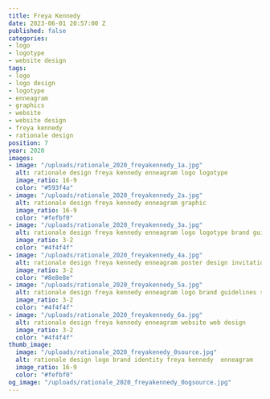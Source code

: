 ```yaml
---
title: Freya Kennedy
date: 2023-06-01 20:57:00 Z
published: false
categories:
- logo
- logotype
- website design
tags:
- logo
- logo design
- logotype
- enneagram
- graphics
- website
- website design
- freya kennedy
- rationale design
position: 7
year: 2020
images:
- image: "/uploads/rationale_2020_freyakennedy_1a.jpg"
  alt: rationale design freya kennedy enneagram logo logotype
  image_ratio: 16-9
  color: "#593f4a"
- image: "/uploads/rationale_2020_freyakennedy_2a.jpg"
  alt: rationale design freya kennedy enneagram graphic
  image_ratio: 16-9
  color: "#fefbf0"
- image: "/uploads/rationale_2020_freyakennedy_3a.jpg"
  alt: rationale design freya kennedy enneagram logo logotype brand guidelines
  image_ratio: 3-2
  color: "#4f4f4f"
- image: "/uploads/rationale_2020_freyakennedy_4a.jpg"
  alt: rationale design freya kennedy enneagram poster design invitation annoucement
  image_ratio: 3-2
  color: "#8e8e8e"
- image: "/uploads/rationale_2020_freyakennedy_5a.jpg"
  alt: rationale design freya kennedy enneagram logo brand guidelines stationary
  image_ratio: 3-2
  color: "#4f4f4f"
- image: "/uploads/rationale_2020_freyakennedy_6a.jpg"
  alt: rationale design freya kennedy enneagram website web design
  image_ratio: 3-2
  color: "#4f4f4f"
thumb_image:
  image: "/uploads/rationale_2020_freyakenedy_0source.jpg"
  alt: rationale design logo brand identity freya kennedy  enneagram
  image_ratio: 16-9
  color: "#fefbf0"
og_image: "/uploads/rationale_2020_freyakennedy_0ogsource.jpg"
---
```


